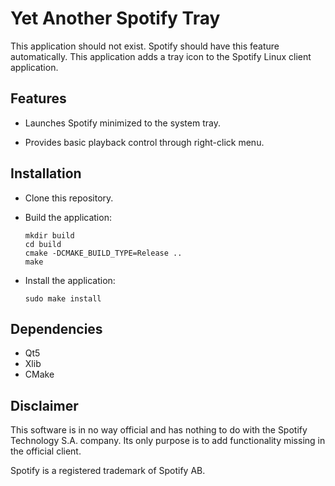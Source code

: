 # Yet Another Spotify Tray

This application should not exist. Spotify should have this feature automatically.
This application adds a tray icon to the Spotify Linux client application.

## Features

* Launches Spotify minimized to the system tray.

* Provides basic playback control through right-click menu.

## Installation

* Clone this repository.

* Build the application:

  ```
  mkdir build
  cd build
  cmake -DCMAKE_BUILD_TYPE=Release ..
  make
  ```

* Install the application:

  ```
  sudo make install
  ```

## Dependencies

* Qt5
* Xlib
* CMake

## Disclaimer

This software is in no way official and has nothing to do with the Spotify Technology S.A. company. Its only purpose is to add functionality missing in the official client.

Spotify is a registered trademark of Spotify AB.
